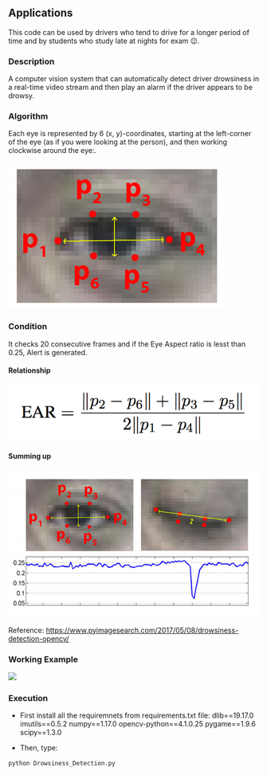 ## Applications
This code can be used by drivers who tend to drive for a longer period of time and by students who study late at nights for exam 😉.

### Description

A computer vision system that can automatically detect driver drowsiness in a real-time video stream and then play an alarm if the driver appears to be drowsy.

### Algorithm

Each eye is represented by 6 (x, y)-coordinates, starting at the left-corner of the eye (as if you were looking at the person), and then working clockwise around the eye:.

<img src="https://github.com/ashutosh1997/Drowsiness_Detection/blob/master/eye1.jpg">

### Condition

It checks 20 consecutive frames and if the Eye Aspect ratio is lesst than 0.25, Alert is generated.

#### Relationship

<img src="https://github.com/ashutosh1997/Drowsiness_Detection/blob/master/eye2.png">

#### Summing up

<img src="https://github.com/ashutosh1997/Drowsiness_Detection/blob/master/eye3.jpg">

Reference: https://www.pyimagesearch.com/2017/05/08/drowsiness-detection-opencv/


### Working Example

<img src="https://github.com/ashutosh1997/Drowsiness_Detection/blob/master/drowsiness_detection.gif">


### Execution
* First install all the requiremnets from requirements.txt file:
  dlib==19.17.0
  imutils==0.5.2
  numpy==1.17.0
  opencv-python==4.1.0.25
  pygame==1.9.6
  scipy==1.3.0

* Then, type:

```
python Drowsiness_Detection.py
```
